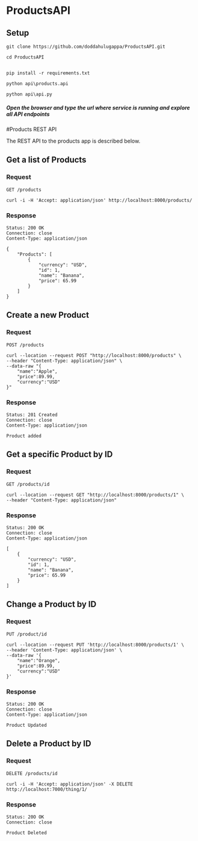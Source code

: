 # ProductsAPI

## Setup

```
git clone https://github.com/doddahulugappa/ProductsAPI.git

cd ProductsAPI


pip install -r requirements.txt

python api\products.api

python api\api.py

```
##### Open the browser and type the url where service is running and explore all API endpoints

#Products REST API

The REST API to the products app is described below.

## Get a list of Products

### Request

`GET /products`

    curl -i -H 'Accept: application/json' http://localhost:8000/products/

### Response
    Status: 200 OK
    Connection: close
    Content-Type: application/json
    
    {
        "Products": [
            {
                "currency": "USD",
                "id": 1,
                "name": "Banana",
                "price": 65.99
            }
        ]
    }

## Create a new Product

### Request

`POST /products`

    curl --location --request POST "http://localhost:8000/products" \
    --header "Content-Type: application/json" \
    --data-raw "{
        "name":"Apple",
        "price":89.99,
        "currency":"USD"
    }"

### Response

    Status: 201 Created
    Connection: close
    Content-Type: application/json

    Product added

## Get a specific Product by ID

### Request

`GET /products/id`

    curl --location --request GET "http://localhost:8000/products/1" \
    --header "Content-Type: application/json"

### Response

    Status: 200 OK
    Connection: close
    Content-Type: application/json

    [
        {
            "currency": "USD",
            "id": 1,
            "name": "Banana",
            "price": 65.99
        }
    ]

## Change a Product by ID

### Request

`PUT /product/id`

    curl --location --request PUT 'http://localhost:8000/products/1' \
    --header 'Content-Type: application/json' \
    --data-raw '{
        "name":"Orange",
        "price":89.99,
        "currency":"USD"
    }'
### Response

    Status: 200 OK
    Connection: close
    Content-Type: application/json
    
    Product Updated
    
## Delete a Product by ID

### Request

`DELETE /products/id`

    curl -i -H 'Accept: application/json' -X DELETE http://localhost:7000/thing/1/

### Response


    Status: 20O OK
    Connection: close
    
    Product Deleted
